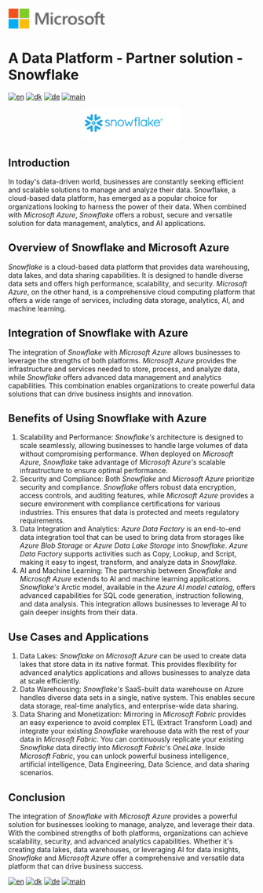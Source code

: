 ![microsoft](../../images/microsoft.png)

# A Data Platform - Partner solution - Snowflake

[![en](https://img.shields.io/badge/lang-en-blue.svg)](Snowflake.md)
[![dk](https://img.shields.io/badge/lang-dk-red.svg)](Snowflake-da.md)
[![de](https://img.shields.io/badge/lang-de-yellow.svg)](Snowflake-de.md)
[![main](https://img.shields.io/badge/main-document-green.svg)](../../README.md)

<p align="center">
  <img width="200" src="../../images/snowflake.png"">
</p>

## Introduction

In today's data-driven world, businesses are constantly seeking efficient and scalable solutions to manage and analyze their data. Snowflake, a cloud-based data platform, has emerged as a popular choice for organizations looking to harness the power of their data. When combined with *Microsoft Azure*, *Snowflake* offers a robust, secure and versatile solution for data management, analytics, and AI applications.

## Overview of Snowflake and Microsoft Azure

*Snowflake* is a cloud-based data platform that provides data warehousing, data lakes, and data sharing capabilities. It is designed to handle diverse data sets and offers high performance, scalability, and security. *Microsoft Azure*, on the other hand, is a comprehensive cloud computing platform that offers a wide range of services, including data storage, analytics, AI, and machine learning.

## Integration of Snowflake with Azure

The integration of *Snowflake* with *Microsoft Azure* allows businesses to leverage the strengths of both platforms. *Microsoft Azure* provides the infrastructure and services needed to store, process, and analyze data, while *Snowflake* offers advanced data management and analytics capabilities. This combination enables organizations to create powerful data solutions that can drive business insights and innovation.

## Benefits of Using Snowflake with Azure

1) Scalability and Performance: *Snowflake's* architecture is designed to scale seamlessly, allowing businesses to handle large volumes of data without compromising performance. When deployed on *Microsoft Azure*, *Snowflake* take advantage of *Microsoft Azure's* scalable infrastructure to ensure optimal performance.
2) Security and Compliance: Both *Snowflake* and *Microsoft Azure* prioritize security and compliance. *Snowflake* offers robust data encryption, access controls, and auditing features, while *Microsoft Azure* provides a secure environment with compliance certifications for various industries. This ensures that data is protected and meets regulatory requirements.
3) Data Integration and Analytics: *Azure Data Factory* is an end-to-end data integration tool that can be used to bring data from storages like *Azure Blob Storage* or *Azure Data Lake Storage* into *Snowflake*. *Azure Data Factory* supports activities such as Copy, Lookup, and Script, making it easy to ingest, transform, and analyze data in *Snowflake*.
4) AI and Machine Learning: The partnership between *Snowflake* and *Microsoft Azure* extends to AI and machine learning applications. *Snowflake's* Arctic model, available in the *Azure AI model catalog*, offers advanced capabilities for SQL code generation, instruction following, and data analysis. This integration allows businesses to leverage AI to gain deeper insights from their data.

## Use Cases and Applications

1) Data Lakes: *Snowflake* on *Microsoft Azure* can be used to create data lakes that store data in its native format. This provides flexibility for advanced analytics applications and allows businesses to analyze data at scale efficiently.
2) Data Warehousing: *Snowflake's* SaaS-built data warehouse on Azure handles diverse data sets in a single, native system. This enables secure data storage, real-time analytics, and enterprise-wide data sharing.
3) Data Sharing and Monetization: Mirroring in *Microsoft Fabric* provides an easy experience to avoid complex ETL (Extract Transform Load) and integrate your existing *Snowflake* warehouse data with the rest of your data in *Microsoft Fabric*. You can continuously replicate your existing *Snowflake* data directly into *Microsoft Fabric's OneLake*. Inside *Microsoft Fabric*, you can unlock powerful business intelligence, artificial intelligence, Data Engineering, Data Science, and data sharing scenarios.

## Conclusion

The integration of *Snowflake* with *Microsoft Azure* provides a powerful solution for businesses looking to manage, analyze, and leverage their data. With the combined strengths of both platforms, organizations can achieve scalability, security, and advanced analytics capabilities. Whether it's creating data lakes, data warehouses, or leveraging AI for data insights, *Snowflake* and *Microsoft Azure* offer a comprehensive and versatile data platform that can drive business success.

[![en](https://img.shields.io/badge/lang-en-blue.svg)](Snowflake.md)
[![dk](https://img.shields.io/badge/lang-dk-red.svg)](Snowflake-da.md)
[![de](https://img.shields.io/badge/lang-de-yellow.svg)](Snowflake-de.md)
[![main](https://img.shields.io/badge/main-document-green.svg)](../../README.md)
